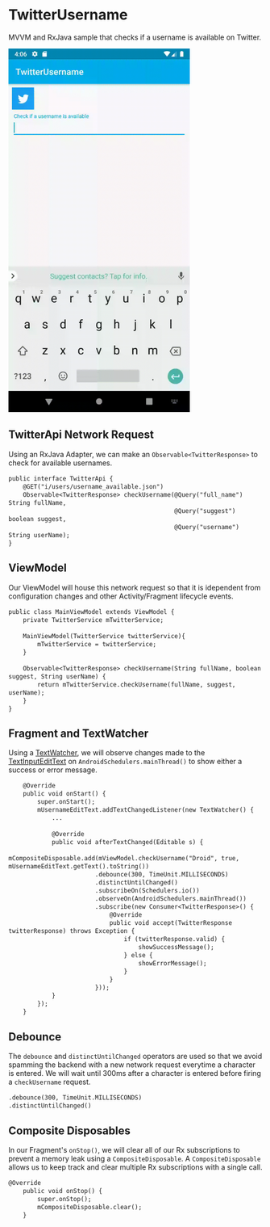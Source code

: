 # TwitterUsername
MVVM and RxJava sample that checks if a username is available on Twitter.

<img src="https://github.com/vrickey123/TwitterUsername/blob/master/docs/twitter_username.gif" width="360">

## TwitterApi Network Request
Using an RxJava Adapter, we can make an `Observable<TwitterResponse>` to check for available usernames.
```
public interface TwitterApi {
    @GET("i/users/username_available.json")
    Observable<TwitterResponse> checkUsername(@Query("full_name") String fullName,
                                              @Query("suggest") boolean suggest,
                                              @Query("username") String userName);
}
```

## ViewModel
Our ViewModel will house this network request so that it is idependent from configuration changes and other Activity/Fragment lifecycle events.
```
public class MainViewModel extends ViewModel {
    private TwitterService mTwitterService;

    MainViewModel(TwitterService twitterService){
        mTwitterService = twitterService;
    }

    Observable<TwitterResponse> checkUsername(String fullName, boolean suggest, String userName) {
        return mTwitterService.checkUsername(fullName, suggest, userName);
    }
}
```

## Fragment and TextWatcher
Using a [TextWatcher](https://developer.android.com/reference/android/text/TextWatcher), we will observe changes made to the [TextInputEditText](https://material.io/develop/android/components/text-input-layout/) on `AndroidSchedulers.mainThread()` to show either a success or error message.
```
    @Override
    public void onStart() {
        super.onStart();
        mUsernameEditText.addTextChangedListener(new TextWatcher() {
            ...

            @Override
            public void afterTextChanged(Editable s) {
                mCompositeDisposable.add(mViewModel.checkUsername("Droid", true, mUsernameEditText.getText().toString())
                        .debounce(300, TimeUnit.MILLISECONDS)
                        .distinctUntilChanged()
                        .subscribeOn(Schedulers.io())
                        .observeOn(AndroidSchedulers.mainThread())
                        .subscribe(new Consumer<TwitterResponse>() {
                            @Override
                            public void accept(TwitterResponse twitterResponse) throws Exception {
                                if (twitterResponse.valid) {
                                    showSuccessMessage();
                                } else {
                                    showErrorMessage();
                                }
                            }
                        }));
            }
        });
    }
```

## Debounce
The `debounce` and `distinctUntilChanged` operators are used so that we avoid spamming the backend with a new network request everytime a character is entered. We will wait until 300ms after a character is entered before firing a `checkUsername` request.

```
.debounce(300, TimeUnit.MILLISECONDS)
.distinctUntilChanged()
```

## Composite Disposables
In our Fragment's `onStop()`, we will clear all of our Rx subscriptions to prevent a memory leak using a `CompositeDisposable`. A `CompositeDisposable` allows us to keep track and clear multiple Rx subscriptions with a single call.

```
@Override
    public void onStop() {
        super.onStop();
        mCompositeDisposable.clear();
    }
```
